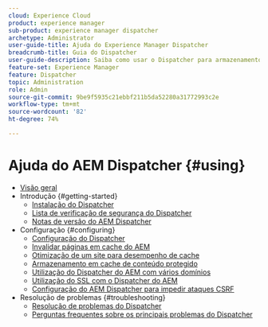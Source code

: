 ```yaml
---
cloud: Experience Cloud
product: experience manager
sub-product: experience manager dispatcher
archetype: Administrator
user-guide-title: Ajuda do Experience Manager Dispatcher
breadcrumb-title: Guia do Dispatcher
user-guide-description: Saiba como usar o Dispatcher para armazenamento em cache, balanceamento de carga e melhoria da segurança para seu servidor AEM.
feature-set: Experience Manager
feature: Dispatcher
topic: Administration
role: Admin
source-git-commit: 9be9f5935c21ebbf211b5da52280a31772993c2e
workflow-type: tm+mt
source-wordcount: '82'
ht-degree: 74%

---
```



# Ajuda do AEM Dispatcher {#using}

+ [Visão geral](dispatcher.md)
+ Introdução {#getting-started}
   + [Instalação do Dispatcher](dispatcher-install.md)
   + [Lista de verificação de segurança do Dispatcher](security-checklist.md)
   + [Notas de versão do AEM Dispatcher](release-notes.md)
+ Configuração {#configuring}
   + [Configuração do Dispatcher](dispatcher-configuration.md)
   + [Invalidar páginas em cache do AEM](page-invalidate.md)
   + [Otimização de um site para desempenho de cache](https://experienceleague.adobe.com/br/docs/experience-manager-65/content/implementing/deploying/configuring/configuring-performance)
   + [Armazenamento em cache de conteúdo protegido](permissions-cache.md)
   + [Utilização do Dispatcher do AEM com vários domínios](dispatcher-domains.md)
   + [Utilização do SSL com o Dispatcher do AEM](dispatcher-ssl.md)
   + [Configuração do AEM Dispatcher para impedir ataques CSRF](configuring-dispatcher-to-prevent-csrf.md)
+ Resolução de problemas {#troubleshooting}
   + [Resolução de problemas do Dispatcher](dispatcher-troubleshooting.md)
   + [Perguntas frequentes sobre os principais problemas do Dispatcher](dispatcher-faq.md)
